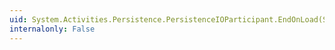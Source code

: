 ```yaml
---
uid: System.Activities.Persistence.PersistenceIOParticipant.EndOnLoad(System.IAsyncResult)
internalonly: False
---
```

